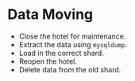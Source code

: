 # Data Moving

<!-- %% svg-grid: none -->

* Close the hotel for maintenance.
* Extract the data using `mysqldump`.
* Load in the correct shard.
* Reopen the hotel.
* Delete data from the old shard.
